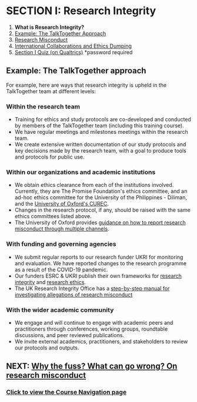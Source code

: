 # SECTION I: Research Integrity

1. **What is Research Integrity?**
2. [Example: The TalkTogether Approach](integrity-tt.md)
3. [Research Misconduct](integrity-misconduct.md)
4. [International Collaborations and Ethics Dumping](integrity-global.md)
5. [Section I Quiz (on Qualtrics)](https://oxfordeducation.eu.qualtrics.com/jfe/form/SV_8wFuwjJJSM46aIl) *password required

## Example: The TalkTogether approach

For example, here are ways that research integrity is upheld in the TalkTogether team at different levels:

### **Within the research team**
* Training for ethics and study protocols are co-developed and conducted by members of the TalkTogether team (including this training course).
* We have regular meetings and milestones meetings within the research team.
* We create extensive written documentation of our study protocols and key decisions made by the research team, with a goal to produce tools and protocols for public use.

### **Within our organizations and academic institutions**
* We obtain ethics clearance from each of the institutions involved. Currently, they are The Promise Foundation's ethics committee, and an ad-hoc ethics committee for the University of the Philippines - Diliman, and the [University of Oxford's CUREC](https://researchsupport.admin.ox.ac.uk/governance/ethics).
* Changes in the research protocol, if any, should be raised with the same ethics committees listed above.
* The University of Oxford provides [guidance on how to report research misconduct through multiple channels](https://researchsupport.admin.ox.ac.uk/governance/integrity/misconduct#collapse390836).

### **With funding and governing agencies**
* We submit regular reports to our research funder UKRI for monitoring and evaluation. We have reported changes to the research programme as a result of the COVID-19 pandemic.
* Our funders ESRC & UKRI publish their own frameworks for [research integrity](https://www.ukri.org/our-work/supporting-healthy-research-and-innovation-culture/research-integrity/) and [research ethics](https://esrc.ukri.org/funding/guidance-for-applicants/research-ethics/).
* The UK Research Integrity Office has a [step-by-step manual for investigating allegations of research misconduct](http://ukrio.org/publications/misconduct-investigation-procedure/)

### **With the wider academic community**
* We engage and will continue to engage with academic peers and practitioners through conferences, working groups, roundtable discussions, and peer reviewed publications.
* We invite external academics, practitioners, and stakeholders to review our protocols and outputs.

## NEXT: [Why the fuss? What can go wrong? On research misconduct](integrity-misconduct.md)
### [Click to view the Course Navigation page](toc.md)
